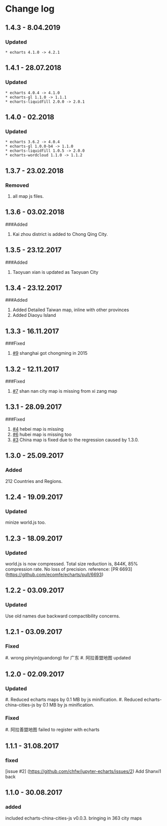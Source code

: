 # Change log

## 1.4.3 - 8.04.2019

### Updated

    * echarts 4.1.0 -> 4.2.1

## 1.4.1 - 28.07.2018

### Updated

    * echarts 4.0.4 -> 4.1.0
    * echarts-gl 1.1.0 -> 1.1.1
    * echarts-liquidfill 2.0.0 -> 2.0.1

## 1.4.0 - 02.2018 

### Updated
    * echarts 3.6.2 -> 4.0.4
    * echarts-gl 1.0.0-b4 -> 1.1.0
    * echarts-liquidfill 1.0.5 -> 2.0.0
    * echarts-wordcloud 1.1.0 -> 1.1.2

## 1.3.7 - 23.02.2018

### Removed
1. all map js files.

## 1.3.6 - 03.02.2018

###Added

1. Kai zhou district is added to Chong Qing City.

## 1.3.5 - 23.12.2017

###Added

1. Taoyuan xian is updated as Taoyuan City


## 1.3.4 - 23.12.2017

###Added

1. Added Detailed Taiwan map, inline with other provinces
2. Added Diaoyu Island

## 1.3.3 - 16.11.2017

###Fixed

1. [#9](https://github.com/chfw/jupyter-echarts/issues/9) shanghai got chongming in 2015

## 1.3.2 - 12.11.2017

###Fixed

1. [#7](https://github.com/chfw/jupyter-echarts/issues/7) shan nan city map is missing from xi zang map

## 1.3.1 - 28.09.2017

###Fixed

1. [#4](https://github.com/chfw/jupyter-echarts/issues/4) hebei map is missing
1. [#6](https://github.com/chfw/jupyter-echarts/issues/6) hubei map is missing too
1. [#3](https://github.com/chfw/jupyter-echarts/issues/3) China map is fixed due to
   the regression caused by 1.3.0.

## 1.3.0 - 25.09.2017

### Added

212 Countries and Regions.

## 1.2.4 - 19.09.2017

### Updated

minize world.js too.

## 1.2.3 - 18.09.2017

### Updated

world.js is now compressed. Total size reduction is, 844K, 85% compression rate.
No loss of precision. reference: [PR 6693] (https://github.com/ecomfe/echarts/pull/6693)

## 1.2.2 - 03.09.2017

### Updated

Use old names due backward compactibility concerns.

## 1.2.1 - 03.09.2017

### Fixed

#. wrong pinyin(guandong) for 广东
#. 阿拉善盟地图 updated

## 1.2.0 - 02.09.2017

### Updated

#. Reduced echarts maps by 0.1 MB by js minification.
#. Reduced echarts-china-cities-js by 0.1 MB by js minification.

### Fixed

#. 阿拉善盟地图 failed to register with echarts

## 1.1.1 - 31.08.2017

### fixed

[issue #2] (https://github.com/chfw/jupyter-echarts/issues/2) Add Shanxi1 back

## 1.1.0 - 30.08.2017

### added

included echarts-china-cities-js v0.0.3. bringing in 363 city maps


